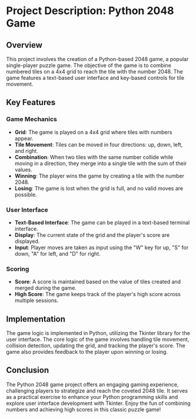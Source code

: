 # Project Description: Python 2048 Game

## Overview

This project involves the creation of a Python-based 2048 game, a popular single-player puzzle game. The objective of the game is to combine numbered tiles on a 4x4 grid to reach the tile with the number 2048. The game features a text-based user interface and key-based controls for tile movement.

## Key Features

### Game Mechanics

- **Grid**: The game is played on a 4x4 grid where tiles with numbers appear.
- **Tile Movement**: Tiles can be moved in four directions: up, down, left, and right.
- **Combination**: When two tiles with the same number collide while moving in a direction, they merge into a single tile with the sum of their values.
- **Winning**: The player wins the game by creating a tile with the number 2048.
- **Losing**: The game is lost when the grid is full, and no valid moves are possible.

### User Interface

- **Text-Based Interface**: The game can be played in a text-based terminal interface.
- **Display**: The current state of the grid and the player's score are displayed.
- **Input**: Player moves are taken as input using the "W" key for up, "S" for down, "A" for left, and "D" for right.

### Scoring

- **Score**: A score is maintained based on the value of tiles created and merged during the game.
- **High Score**: The game keeps track of the player's high score across multiple sessions.

## Implementation

The game logic is implemented in Python, utilizing the Tkinter library for the user interface. The core logic of the game involves handling tile movement, collision detection, updating the grid, and tracking the player's score. The game also provides feedback to the player upon winning or losing.

## Conclusion

The Python 2048 game project offers an engaging gaming experience, challenging players to strategize and reach the coveted 2048 tile. It serves as a practical exercise to enhance your Python programming skills and explore user interface development with Tkinter. Enjoy the fun of combining numbers and achieving high scores in this classic puzzle game!
